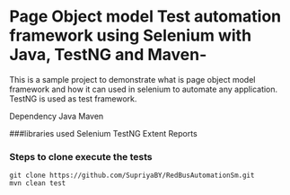 # Page Object model Test automation framework using Selenium with Java, TestNG and Maven-
This is a sample project to demonstrate what is page object model framework and how it can used in selenium to automate any application.
TestNG is used as test framework.

Dependency
Java
Maven

###libraries used
Selenium
TestNG
Extent Reports

### Steps to clone execute the tests
```
git clone https://github.com/SupriyaBY/RedBusAutomationSm.git
mvn clean test
